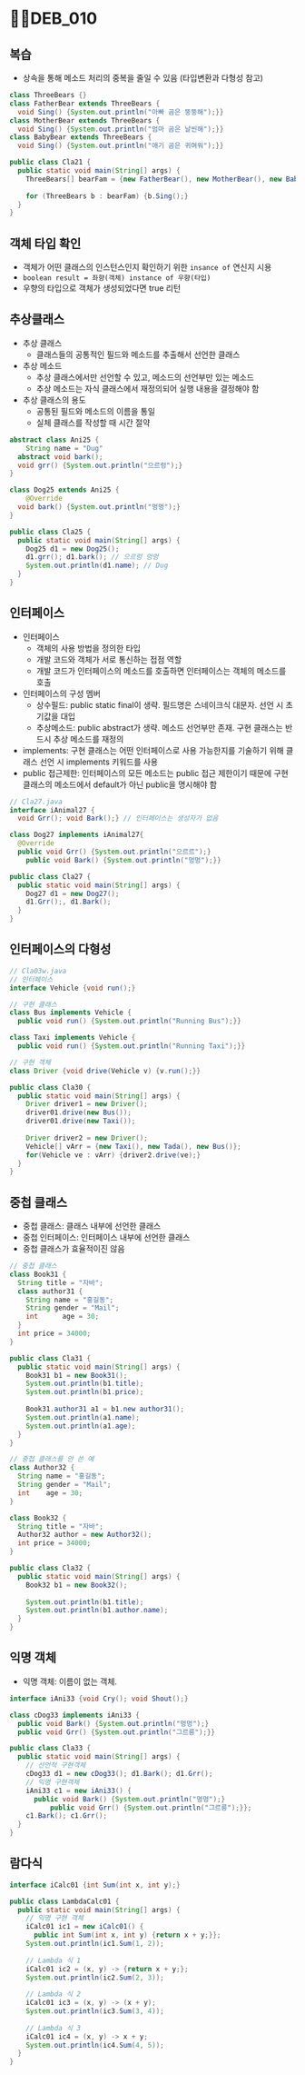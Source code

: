 # DEB_010



## 복습

* 상속을 통해 메소드 처리의 중복을 줄일 수 있음 (타입변환과 다형성 참고)

```java
class ThreeBears {}
class FatherBear extends ThreeBears {
  void Sing() {System.out.println("아빠 곰은 뚱뚱해");}}
class MotherBear extends ThreeBears {
  void Sing() {System.out.println("엄마 곰은 날씬해");}}
class BabyBear extends ThreeBears {
  void Sing() {System.out.println("애기 곰은 귀여워");}}

public class Cla21 {
  public static void main(String[] args) {    
    ThreeBears[] bearFam = {new FatherBear(), new MotherBear(), new BabyBear()};
    
    for (ThreeBears b : bearFam) {b.Sing();}
  }
}
```



## 객체 타입 확인

* 객체가 어떤 클래스의 인스턴스인지 확인하기 위한 ```insance of``` 연신지 시용
* ```boolean result = 좌향(객체) instance of 우향(타입)```
* 우향의 타입으로 객체가 생성되었다면 true 리턴



## 추상클래스

* 추상 클래스
  * 클래스들의 공통적인 필드와 메소드를 추출해서 선언한 클래스
* 추상 메소드
  * 추상 클래스에서만 선언할 수 있고, 메소드의 선언부만 있는 메소드
  * 추상 메소드는 자식 클래스에서 재정의되어 실행 내용을 결정해야 함
* 추상 클래스의 용도
  * 공통된 필드와 메소드의 이름을 통일
  * 실체 클래스를 작성할 때 시간 절약

```java
abstract class Ani25 {
	String name = "Dug"
  abstract void bark();
  void grr() {System.out.println("으르렁");}
}

class Dog25 extends Ani25 {
	@Override
  void bark() {System.out.println("멍멍");}
}

public class Cla25 {
  public static void main(String[] args) {
    Dog25 d1 = new Dog25();
    d1.grr(); d1.bark(); // 으르렁 멍멍
    System.out.println(d1.name); // Dug
  }
}
```



## 인터페이스

* 인터페이스
  * 객체의 사용 방법을 정의한 타입
  * 개발 코드와 객체가 서로 통신하는 접점 역할
  * 개발 코드가 인터페이스의 메소드를 호출하면 인터페이스는 객체의 메소드를 호출
* 인터페이스의 구성 멤버
  * 상수필드: public static final이 생략. 필드명은 스네이크식 대문자. 선언 시 초기값을 대입
  * 추상메소드: public abstract가 생략. 메소드 선언부만 존재. 구현 클래스는 반드시 추상 메소드를 재정의
* implements: 구현 클래스는 어떤 인터페이스로 사용 가능한지를 기술하기 위해 클래스 선언 시 implements 키워드를 사용
* public 접근제한: 인터페이스의 모든 메소드는 public 접근 제한이기 때문에 구현 클래스의 메소드에서 default가 아닌 public을 명시해야 함

```java
// Cla27.java
interface iAnimal27 {
  void Grr(); void Bark();} // 인터페이스는 생성자가 없음

class Dog27 implements iAnimal27{
  @Override
  public void Grr() {System.out.println("으르르");}
	public void Bark() {System.out.println("멍멍");}}

public class Cla27 {
  public static void main(String[] args) {
    Dog27 d1 = new Dog27();
    d1.Grr();, d1.Bark();
  }
}
```



## 인터페이스의 다형성

```java
// Cla03w.java
// 인터페이스
interface Vehicle {void run();}

// 구현 클래스
class Bus implements Vehicle {
  public void run() {System.out.println("Running Bus");}}

class Taxi implements Vehicle {
  public void run() {System.out.println("Running Taxi");}}

// 구현 객체
class Driver {void drive(Vehicle v) {v.run();}}

public class Cla30 {
  public static void main(String[] args) {
    Driver driver1 = new Driver();
    driver01.drive(new Bus());
    driver01.drive(new Taxi());
    
    Driver driver2 = new Driver();
    Vehicle[] vArr = {new Taxi(), new Tada(), new Bus()};
    for(Vehicle ve : vArr) {driver2.drive(ve);}
  }
}
```



## 중첩 클래스

* 중첩 클래스: 클래스 내부에 선언한 클래스
* 중첩 인터페이스: 인터페이스 내부에 선언한 클래스
* 중첩 클래스가 효율적이진 않음

```java
// 중첩 클래스
class Book31 {
  String title = "자바";
  class author31 {
    String name = "홍길동";
    String gender = "Mail";
    int 	 age = 30;
  }
  int price = 34000;
}

public class Cla31 {
  public static void main(String[] args) {
    Book31 b1 = new Book31();
    System.out.println(b1.title);
    System.out.println(b1.price);    
    
    Book31.author31 a1 = b1.new author31();
    System.out.println(a1.name);
    System.out.println(a1.age);
  }
}
```

```java
// 중첩 클래스를 안 쓴 예
class Author32 {
  String name = "홍길동";
  String gender = "Mail";
  int 	 age = 30;
}

class Book32 {
  String title = "자바";
  Author32 author = new Author32();
  int price = 34000;
}

public class Cla32 {
  public static void main(String[] args) {
    Book32 b1 = new Book32();
  
    System.out.println(b1.title);
    System.out.println(b1.author.name);
  }
}
```



## 익명 객체

* 익명 객체: 이름이 없는 객체.

```java
interface iAni33 {void Cry(); void Shout();}

class cDog33 implements iAni33 {
  public void Bark() {System.out.println("멍멍");}
  public void Grr() {System.out.println("그르릉");}}

public class Cla33 {
  public static void main(String[] args) {
    // 선언적 구현객체
    cDog33 d1 = new cDog33(); d1.Bark(); d1.Grr();
    // 익명 구현객체
    iAni33 c1 = new iAni33() {
      public void Bark() {System.out.println("멍멍");}
		  public void Grr() {System.out.println("그르릉");}};
    c1.Bark(); c1.Grr();
  }
}
```



## 람다식

```java
interface iCalc01 {int Sum(int x, int y);}

public class LambdaCalc01 {
  public static void main(String[] args) {
    // 익명 구현 객체
    iCalc01 ic1 = new iCalc01() {
      public int Sum(int x, int y) {return x + y;}};
    System.out.println(ic1.Sum(1, 2));
    
    // Lambda 식 1
    iCalc01 ic2 = (x, y) -> {return x + y;};
    System.out.println(ic2.Sum(2, 3));
    
    // Lambda 식 2
    iCalc01 ic3 = (x, y) -> (x + y);
    System.out.println(ic3.Sum(3, 4));
    
    // Lambda 식 3
    iCalc01 ic4 = (x, y) -> x + y;
    System.out.println(ic4.Sum(4, 5));
  }
}
```

